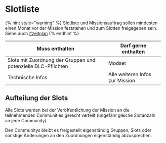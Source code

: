 # Slotliste

{% hint style="warning" %}
Slotliste und Missionsauftrag sollen mindesten einen Monat vor der Mission feststehen und zum Slotten freigegeben sein. Siehe auch [#zeitplan](../organisation/missionen.md#zeitplan "mention")
{% endhint %}

| Muss enthalten                                                | Darf gerne enthalten            |
| ------------------------------------------------------------- | ------------------------------- |
| Slots mit Zuordnung der Gruppen und potenzielle DLC-Pflichten | Modset                          |
| Technische Infos                                              | Alle weiteren Infos zur Mission |

## Aufteilung der Slots

Alle Slots werden bei der Veröffentlichung der Mission an die teilnehmenden Communities gerecht verteilt (ungefähr gleiche Slotanzahl an jede Community).

Den Communitys bleibt es freigestellt eigenständig Gruppen, Slots oder sonstige Änderungen an den Zuordnungen eigenständig abzusprechen.
